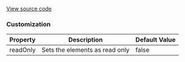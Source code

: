 [View source code](https://github.com/OMNIALowCode/omnia3-samples/blob/master/webcomponents/web-components/Textarea/textarea.js)


### Customization
| Property | Description                     | Default Value |
|----------|---------------------------------|---------------|
| readOnly | Sets the elements as read only | false         |